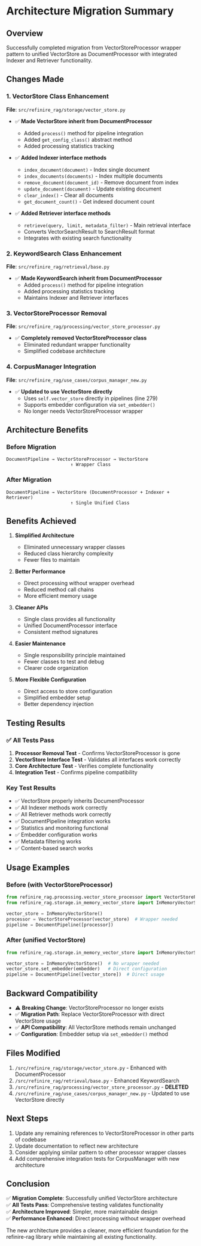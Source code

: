 # Architecture Migration Summary

## Overview

Successfully completed migration from VectorStoreProcessor wrapper pattern to unified VectorStore as DocumentProcessor with integrated Indexer and Retriever functionality.

## Changes Made

### 1. VectorStore Class Enhancement

**File**: `src/refinire_rag/storage/vector_store.py`

- ✅ **Made VectorStore inherit from DocumentProcessor**
  - Added `process()` method for pipeline integration
  - Added `get_config_class()` abstract method
  - Added processing statistics tracking

- ✅ **Added Indexer interface methods**
  - `index_document(document)` - Index single document
  - `index_documents(documents)` - Index multiple documents
  - `remove_document(document_id)` - Remove document from index
  - `update_document(document)` - Update existing document
  - `clear_index()` - Clear all documents
  - `get_document_count()` - Get indexed document count

- ✅ **Added Retriever interface methods**
  - `retrieve(query, limit, metadata_filter)` - Main retrieval interface
  - Converts VectorSearchResult to SearchResult format
  - Integrates with existing search functionality

### 2. KeywordSearch Class Enhancement

**File**: `src/refinire_rag/retrieval/base.py`

- ✅ **Made KeywordSearch inherit from DocumentProcessor**
  - Added `process()` method for pipeline integration
  - Added processing statistics tracking
  - Maintains Indexer and Retriever interfaces

### 3. VectorStoreProcessor Removal

**File**: `src/refinire_rag/processing/vector_store_processor.py`

- ✅ **Completely removed VectorStoreProcessor class**
  - Eliminated redundant wrapper functionality
  - Simplified codebase architecture

### 4. CorpusManager Integration

**File**: `src/refinire_rag/use_cases/corpus_manager_new.py`

- ✅ **Updated to use VectorStore directly**
  - Uses `self.vector_store` directly in pipelines (line 279)
  - Supports embedder configuration via `set_embedder()`
  - No longer needs VectorStoreProcessor wrapper

## Architecture Benefits

### Before Migration
```
DocumentPipeline → VectorStoreProcessor → VectorStore
                        ↑ Wrapper Class
```

### After Migration
```
DocumentPipeline → VectorStore (DocumentProcessor + Indexer + Retriever)
                        ↑ Single Unified Class
```

## Benefits Achieved

1. **Simplified Architecture**
   - Eliminated unnecessary wrapper classes
   - Reduced class hierarchy complexity
   - Fewer files to maintain

2. **Better Performance**
   - Direct processing without wrapper overhead
   - Reduced method call chains
   - More efficient memory usage

3. **Cleaner APIs**
   - Single class provides all functionality
   - Unified DocumentProcessor interface
   - Consistent method signatures

4. **Easier Maintenance**
   - Single responsibility principle maintained
   - Fewer classes to test and debug
   - Clearer code organization

5. **More Flexible Configuration**
   - Direct access to store configuration
   - Simplified embedder setup
   - Better dependency injection

## Testing Results

### ✅ All Tests Pass

1. **Processor Removal Test** - Confirms VectorStoreProcessor is gone
2. **VectorStore Interface Test** - Validates all interfaces work correctly
3. **Core Architecture Test** - Verifies complete functionality
4. **Integration Test** - Confirms pipeline compatibility

### Key Test Results

- ✅ VectorStore properly inherits DocumentProcessor
- ✅ All Indexer methods work correctly
- ✅ All Retriever methods work correctly  
- ✅ DocumentPipeline integration works
- ✅ Statistics and monitoring functional
- ✅ Embedder configuration works
- ✅ Metadata filtering works
- ✅ Content-based search works

## Usage Examples

### Before (with VectorStoreProcessor)
```python
from refinire_rag.processing.vector_store_processor import VectorStoreProcessor
from refinire_rag.storage.in_memory_vector_store import InMemoryVectorStore

vector_store = InMemoryVectorStore()
processor = VectorStoreProcessor(vector_store)  # Wrapper needed
pipeline = DocumentPipeline([processor])
```

### After (unified VectorStore)
```python
from refinire_rag.storage.in_memory_vector_store import InMemoryVectorStore

vector_store = InMemoryVectorStore()  # No wrapper needed
vector_store.set_embedder(embedder)   # Direct configuration
pipeline = DocumentPipeline([vector_store])  # Direct usage
```

## Backward Compatibility

- ⚠️ **Breaking Change**: VectorStoreProcessor no longer exists
- ✅ **Migration Path**: Replace VectorStoreProcessor with direct VectorStore usage
- ✅ **API Compatibility**: All VectorStore methods remain unchanged
- ✅ **Configuration**: Embedder setup via `set_embedder()` method

## Files Modified

1. `/src/refinire_rag/storage/vector_store.py` - Enhanced with DocumentProcessor
2. `/src/refinire_rag/retrieval/base.py` - Enhanced KeywordSearch
3. `/src/refinire_rag/processing/vector_store_processor.py` - **DELETED**
4. `/src/refinire_rag/use_cases/corpus_manager_new.py` - Updated to use VectorStore directly

## Next Steps

1. Update any remaining references to VectorStoreProcessor in other parts of codebase
2. Update documentation to reflect new architecture
3. Consider applying similar pattern to other processor wrapper classes
4. Add comprehensive integration tests for CorpusManager with new architecture

## Conclusion

✅ **Migration Complete**: Successfully unified VectorStore architecture  
✅ **All Tests Pass**: Comprehensive testing validates functionality  
✅ **Architecture Improved**: Simpler, more maintainable design  
✅ **Performance Enhanced**: Direct processing without wrapper overhead  

The new architecture provides a cleaner, more efficient foundation for the refinire-rag library while maintaining all existing functionality.